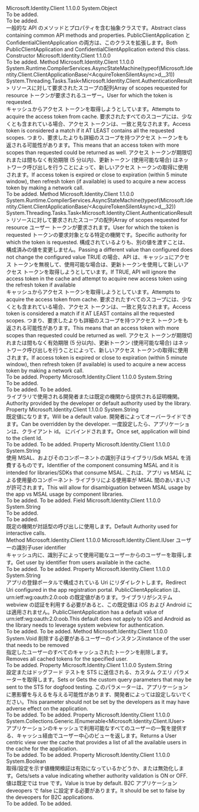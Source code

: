 <Type Name="ClientApplicationBase" FullName="Microsoft.Identity.Client.ClientApplicationBase">
  <TypeSignature Language="C#" Value="public abstract class ClientApplicationBase" />
  <TypeSignature Language="ILAsm" Value=".class public auto ansi abstract beforefieldinit ClientApplicationBase extends System.Object" />
  <TypeSignature Language="DocId" Value="T:Microsoft.Identity.Client.ClientApplicationBase" />
  <TypeSignature Language="VB.NET" Value="Public MustInherit Class ClientApplicationBase" />
  <TypeSignature Language="F#" Value="type ClientApplicationBase = class" />
  <AssemblyInfo>
    <AssemblyName>Microsoft.Identity.Client</AssemblyName>
    <AssemblyVersion>1.1.0.0</AssemblyVersion>
  </AssemblyInfo>
  <Base>
    <BaseTypeName>System.Object</BaseTypeName>
  </Base>
  <Interfaces />
  <Docs>
    <summary>To be added.</summary>
    <remarks>To be added.</remarks>
    <Summary>
            <span data-ttu-id="68e6d-101">一般的な API のメソッドとプロパティを含む抽象クラスです。</span><span class="sxs-lookup"><span data-stu-id="68e6d-101">Abstract class containing common API methods and properties.</span></span> <span data-ttu-id="68e6d-102">PublicClientApplication と ConfidentialClientApplication の両方は、このクラスを拡張します。</span><span class="sxs-lookup"><span data-stu-id="68e6d-102">Both PublicClientApplication and ConfidentialClientApplication extend this class.</span></span>
            </Summary>
  </Docs>
  <Members>
    <Member MemberName=".ctor">
      <MemberSignature Language="C#" Value="protected ClientApplicationBase (string clientId, string authority, string redirectUri, bool validateAuthority);" />
      <MemberSignature Language="ILAsm" Value=".method familyhidebysig specialname rtspecialname instance void .ctor(string clientId, string authority, string redirectUri, bool validateAuthority) cil managed" />
      <MemberSignature Language="DocId" Value="M:Microsoft.Identity.Client.ClientApplicationBase.#ctor(System.String,System.String,System.String,System.Boolean)" />
      <MemberSignature Language="VB.NET" Value="Protected Sub New (clientId As String, authority As String, redirectUri As String, validateAuthority As Boolean)" />
      <MemberSignature Language="F#" Value="new Microsoft.Identity.Client.ClientApplicationBase : string * string * string * bool -&gt; Microsoft.Identity.Client.ClientApplicationBase" Usage="new Microsoft.Identity.Client.ClientApplicationBase (clientId, authority, redirectUri, validateAuthority)" />
      <MemberType>Constructor</MemberType>
      <AssemblyInfo>
        <AssemblyName>Microsoft.Identity.Client</AssemblyName>
        <AssemblyVersion>1.1.0.0</AssemblyVersion>
      </AssemblyInfo>
      <Parameters>
        <Parameter Name="clientId" Type="System.String" />
        <Parameter Name="authority" Type="System.String" />
        <Parameter Name="redirectUri" Type="System.String" />
        <Parameter Name="validateAuthority" Type="System.Boolean" />
      </Parameters>
      <Docs>
        <param name="clientId"></param>
        <param name="authority"></param>
        <param name="redirectUri"></param>
        <param name="validateAuthority"></param>
        <summary />
        <remarks>To be added.</remarks>
      </Docs>
    </Member>
    <Member MemberName="AcquireTokenSilentAsync">
      <MemberSignature Language="C#" Value="public System.Threading.Tasks.Task&lt;Microsoft.Identity.Client.AuthenticationResult&gt; AcquireTokenSilentAsync (System.Collections.Generic.IEnumerable&lt;string&gt; scopes, Microsoft.Identity.Client.IUser user);" />
      <MemberSignature Language="ILAsm" Value=".method public hidebysig newslot virtual instance class System.Threading.Tasks.Task`1&lt;class Microsoft.Identity.Client.AuthenticationResult&gt; AcquireTokenSilentAsync(class System.Collections.Generic.IEnumerable`1&lt;string&gt; scopes, class Microsoft.Identity.Client.IUser user) cil managed" />
      <MemberSignature Language="DocId" Value="M:Microsoft.Identity.Client.ClientApplicationBase.AcquireTokenSilentAsync(System.Collections.Generic.IEnumerable{System.String},Microsoft.Identity.Client.IUser)" />
      <MemberSignature Language="VB.NET" Value="Public Function AcquireTokenSilentAsync (scopes As IEnumerable(Of String), user As IUser) As Task(Of AuthenticationResult)" />
      <MemberSignature Language="F#" Value="abstract member AcquireTokenSilentAsync : seq&lt;string&gt; * Microsoft.Identity.Client.IUser -&gt; System.Threading.Tasks.Task&lt;Microsoft.Identity.Client.AuthenticationResult&gt;&#xA;override this.AcquireTokenSilentAsync : seq&lt;string&gt; * Microsoft.Identity.Client.IUser -&gt; System.Threading.Tasks.Task&lt;Microsoft.Identity.Client.AuthenticationResult&gt;" Usage="clientApplicationBase.AcquireTokenSilentAsync (scopes, user)" />
      <MemberType>Method</MemberType>
      <AssemblyInfo>
        <AssemblyName>Microsoft.Identity.Client</AssemblyName>
        <AssemblyVersion>1.1.0.0</AssemblyVersion>
      </AssemblyInfo>
      <Attributes>
        <Attribute>
          <AttributeName>System.Runtime.CompilerServices.AsyncStateMachine(typeof(Microsoft.Identity.Client.ClientApplicationBase/&lt;AcquireTokenSilentAsync&gt;d__31))</AttributeName>
        </Attribute>
      </Attributes>
      <ReturnValue>
        <ReturnType>System.Threading.Tasks.Task&lt;Microsoft.Identity.Client.AuthenticationResult&gt;</ReturnType>
      </ReturnValue>
      <Parameters>
        <Parameter Name="scopes" Type="System.Collections.Generic.IEnumerable&lt;System.String&gt;" />
        <Parameter Name="user" Type="Microsoft.Identity.Client.IUser" />
      </Parameters>
      <Docs>
        <param name="scopes"><span data-ttu-id="68e6d-103">リソースに対して要求されたスコープの配列</span><span class="sxs-lookup"><span data-stu-id="68e6d-103">Array of scopes requested for resource</span></span></param>
        <param name="user"><span data-ttu-id="68e6d-104">トークンが要求されるユーザー。</span><span class="sxs-lookup"><span data-stu-id="68e6d-104">User for which the token is requested.</span></span> <see cref="T:Microsoft.Identity.Client.IUser" /></param>
        <summary>
            <span data-ttu-id="68e6d-105">キャッシュからアクセス トークンを取得しようとしています。</span><span class="sxs-lookup"><span data-stu-id="68e6d-105">Attempts to acquire the access token from cache.</span></span> <span data-ttu-id="68e6d-106">要求されたすべてのスコープには、少なくとも含まれている場合、アクセス トークンは、一致と見なされます。</span><span class="sxs-lookup"><span data-stu-id="68e6d-106">Access token is considered a match if it AT LEAST contains all the requested scopes.</span></span>
            <span data-ttu-id="68e6d-107">つまり、要求したよりも詳細のスコープを持つアクセス トークンをも返される可能性があります。</span><span class="sxs-lookup"><span data-stu-id="68e6d-107">This means that an access token with more scopes than requested could be returned as well.</span></span> <span data-ttu-id="68e6d-108">アクセス トークンが期限切れまたは間もなく有効期限 (5 分以内)、更新トークン (使用可能な場合) はネットワーク呼び出しを行うことによって、新しいアクセス トークンの取得に使用されます。</span><span class="sxs-lookup"><span data-stu-id="68e6d-108">If access token is expired or close to expiration (within 5 minute window), then refresh token (if available) is used to acquire a new access token by making a network call.</span></span>
            </summary>
        <returns />
        <remarks>To be added.</remarks>
      </Docs>
    </Member>
    <Member MemberName="AcquireTokenSilentAsync">
      <MemberSignature Language="C#" Value="public System.Threading.Tasks.Task&lt;Microsoft.Identity.Client.AuthenticationResult&gt; AcquireTokenSilentAsync (System.Collections.Generic.IEnumerable&lt;string&gt; scopes, Microsoft.Identity.Client.IUser user, string authority, bool forceRefresh);" />
      <MemberSignature Language="ILAsm" Value=".method public hidebysig newslot virtual instance class System.Threading.Tasks.Task`1&lt;class Microsoft.Identity.Client.AuthenticationResult&gt; AcquireTokenSilentAsync(class System.Collections.Generic.IEnumerable`1&lt;string&gt; scopes, class Microsoft.Identity.Client.IUser user, string authority, bool forceRefresh) cil managed" />
      <MemberSignature Language="DocId" Value="M:Microsoft.Identity.Client.ClientApplicationBase.AcquireTokenSilentAsync(System.Collections.Generic.IEnumerable{System.String},Microsoft.Identity.Client.IUser,System.String,System.Boolean)" />
      <MemberSignature Language="VB.NET" Value="Public Function AcquireTokenSilentAsync (scopes As IEnumerable(Of String), user As IUser, authority As String, forceRefresh As Boolean) As Task(Of AuthenticationResult)" />
      <MemberSignature Language="F#" Value="abstract member AcquireTokenSilentAsync : seq&lt;string&gt; * Microsoft.Identity.Client.IUser * string * bool -&gt; System.Threading.Tasks.Task&lt;Microsoft.Identity.Client.AuthenticationResult&gt;&#xA;override this.AcquireTokenSilentAsync : seq&lt;string&gt; * Microsoft.Identity.Client.IUser * string * bool -&gt; System.Threading.Tasks.Task&lt;Microsoft.Identity.Client.AuthenticationResult&gt;" Usage="clientApplicationBase.AcquireTokenSilentAsync (scopes, user, authority, forceRefresh)" />
      <MemberType>Method</MemberType>
      <AssemblyInfo>
        <AssemblyName>Microsoft.Identity.Client</AssemblyName>
        <AssemblyVersion>1.1.0.0</AssemblyVersion>
      </AssemblyInfo>
      <Attributes>
        <Attribute>
          <AttributeName>System.Runtime.CompilerServices.AsyncStateMachine(typeof(Microsoft.Identity.Client.ClientApplicationBase/&lt;AcquireTokenSilentAsync&gt;d__32))</AttributeName>
        </Attribute>
      </Attributes>
      <ReturnValue>
        <ReturnType>System.Threading.Tasks.Task&lt;Microsoft.Identity.Client.AuthenticationResult&gt;</ReturnType>
      </ReturnValue>
      <Parameters>
        <Parameter Name="scopes" Type="System.Collections.Generic.IEnumerable&lt;System.String&gt;" />
        <Parameter Name="user" Type="Microsoft.Identity.Client.IUser" />
        <Parameter Name="authority" Type="System.String" />
        <Parameter Name="forceRefresh" Type="System.Boolean" />
      </Parameters>
      <Docs>
        <param name="scopes"><span data-ttu-id="68e6d-109">リソースに対して要求されたスコープの配列</span><span class="sxs-lookup"><span data-stu-id="68e6d-109">Array of scopes requested for resource</span></span></param>
        <param name="user"><span data-ttu-id="68e6d-110">ユーザー トークンが要求されます。<see cref="T:Microsoft.Identity.Client.User" /></span><span class="sxs-lookup"><span data-stu-id="68e6d-110">User for which the token is requested <see cref="T:Microsoft.Identity.Client.User" /></span></span></param>
        <param name="authority"><span data-ttu-id="68e6d-111">トークンの要求対象となる特定の機関です。</span><span class="sxs-lookup"><span data-stu-id="68e6d-111">Specific authority for which the token is requested.</span></span> <span data-ttu-id="68e6d-112">構成されているよりも、別の値を渡すことは、構成済みの値を変更しません。</span><span class="sxs-lookup"><span data-stu-id="68e6d-112">Passing a different value than configured does not change the configured value</span></span></param>
        <param name="forceRefresh"><span data-ttu-id="68e6d-113">TRUE の場合、API は、キャッシュにアクセス トークンを無視して、使用可能な場合は、更新トークンを使用して新しいアクセス トークンを取得しようとしています。</span><span class="sxs-lookup"><span data-stu-id="68e6d-113">If TRUE, API will ignore the access token in the cache and attempt to acquire new access token using the refresh token if available</span></span></param>
        <summary>
            <span data-ttu-id="68e6d-114">キャッシュからアクセス トークンを取得しようとしています。</span><span class="sxs-lookup"><span data-stu-id="68e6d-114">Attempts to acquire the access token from cache.</span></span> <span data-ttu-id="68e6d-115">要求されたすべてのスコープには、少なくとも含まれている場合、アクセス トークンは、一致と見なされます。</span><span class="sxs-lookup"><span data-stu-id="68e6d-115">Access token is considered a match if it AT LEAST contains all the requested scopes.</span></span>
            <span data-ttu-id="68e6d-116">つまり、要求したよりも詳細のスコープを持つアクセス トークンをも返される可能性があります。</span><span class="sxs-lookup"><span data-stu-id="68e6d-116">This means that an access token with more scopes than requested could be returned as well.</span></span> <span data-ttu-id="68e6d-117">アクセス トークンが期限切れまたは間もなく有効期限 (5 分以内)、更新トークン (使用可能な場合) はネットワーク呼び出しを行うことによって、新しいアクセス トークンの取得に使用されます。</span><span class="sxs-lookup"><span data-stu-id="68e6d-117">If access token is expired or close to expiration (within 5 minute window), then refresh token (if available) is used to acquire a new access token by making a network call.</span></span>
            </summary>
        <returns />
        <remarks>To be added.</remarks>
      </Docs>
    </Member>
    <Member MemberName="Authority">
      <MemberSignature Language="C#" Value="public string Authority { get; }" />
      <MemberSignature Language="ILAsm" Value=".property instance string Authority" />
      <MemberSignature Language="DocId" Value="P:Microsoft.Identity.Client.ClientApplicationBase.Authority" />
      <MemberSignature Language="VB.NET" Value="Public ReadOnly Property Authority As String" />
      <MemberSignature Language="F#" Value="member this.Authority : string" Usage="Microsoft.Identity.Client.ClientApplicationBase.Authority" />
      <MemberType>Property</MemberType>
      <AssemblyInfo>
        <AssemblyName>Microsoft.Identity.Client</AssemblyName>
        <AssemblyVersion>1.1.0.0</AssemblyVersion>
      </AssemblyInfo>
      <ReturnValue>
        <ReturnType>System.String</ReturnType>
      </ReturnValue>
      <Docs>
        <summary>To be added.</summary>
        <value>To be added.</value>
        <remarks>To be added.</remarks>
        <Summary>
            <span data-ttu-id="68e6d-118">ライブラリで使用される開発者または既定の機関から提供される証明機関。</span><span class="sxs-lookup"><span data-stu-id="68e6d-118">Authority provided by the developer or default authority used by the library.</span></span>
            </Summary>
      </Docs>
    </Member>
    <Member MemberName="ClientId">
      <MemberSignature Language="C#" Value="public string ClientId { get; }" />
      <MemberSignature Language="ILAsm" Value=".property instance string ClientId" />
      <MemberSignature Language="DocId" Value="P:Microsoft.Identity.Client.ClientApplicationBase.ClientId" />
      <MemberSignature Language="VB.NET" Value="Public ReadOnly Property ClientId As String" />
      <MemberSignature Language="F#" Value="member this.ClientId : string" Usage="Microsoft.Identity.Client.ClientApplicationBase.ClientId" />
      <MemberType>Property</MemberType>
      <AssemblyInfo>
        <AssemblyName>Microsoft.Identity.Client</AssemblyName>
        <AssemblyVersion>1.1.0.0</AssemblyVersion>
      </AssemblyInfo>
      <ReturnValue>
        <ReturnType>System.String</ReturnType>
      </ReturnValue>
      <Docs>
        <summary>
            <span data-ttu-id="68e6d-119">既定値になります。</span><span class="sxs-lookup"><span data-stu-id="68e6d-119">Will be a default value.</span></span> <span data-ttu-id="68e6d-120">開発者によってオーバーライドできます。</span><span class="sxs-lookup"><span data-stu-id="68e6d-120">Can be overridden by the developer.</span></span> <span data-ttu-id="68e6d-121">一度設定したら、アプリケーションは、クライアント id。 にバインドされます。</span><span class="sxs-lookup"><span data-stu-id="68e6d-121">Once set, application will bind to the client Id.</span></span>
            </summary>
        <value>To be added.</value>
        <remarks>To be added.</remarks>
      </Docs>
    </Member>
    <Member MemberName="Component">
      <MemberSignature Language="C#" Value="public string Component { get; set; }" />
      <MemberSignature Language="ILAsm" Value=".property instance string Component" />
      <MemberSignature Language="DocId" Value="P:Microsoft.Identity.Client.ClientApplicationBase.Component" />
      <MemberSignature Language="VB.NET" Value="Public Property Component As String" />
      <MemberSignature Language="F#" Value="member this.Component : string with get, set" Usage="Microsoft.Identity.Client.ClientApplicationBase.Component" />
      <MemberType>Property</MemberType>
      <AssemblyInfo>
        <AssemblyName>Microsoft.Identity.Client</AssemblyName>
        <AssemblyVersion>1.1.0.0</AssemblyVersion>
      </AssemblyInfo>
      <ReturnValue>
        <ReturnType>System.String</ReturnType>
      </ReturnValue>
      <Docs>
        <summary>
            <span data-ttu-id="68e6d-122">使用 MSAL、およびそのコンポーネントの識別子はライブラリ/Sdk MSAL を消費するものです。</span><span class="sxs-lookup"><span data-stu-id="68e6d-122">Identifier of the component consuming MSAL and it is intended for libraries/SDKs that consume MSAL.</span></span> <span data-ttu-id="68e6d-123">これは、アプリ vs MSAL による使用量のコンポーネント ライブラリによる使用率が MSAL 間のあいまいさが許可されます。</span><span class="sxs-lookup"><span data-stu-id="68e6d-123">This will allow for disambiguation between MSAL usage by the app vs MSAL usage by component libraries.</span></span>
            </summary>
        <value>To be added.</value>
        <remarks>To be added.</remarks>
      </Docs>
    </Member>
    <Member MemberName="DefaultAuthority">
      <MemberSignature Language="C#" Value="protected const string DefaultAuthority;" />
      <MemberSignature Language="ILAsm" Value=".field family static literal string DefaultAuthority" />
      <MemberSignature Language="DocId" Value="F:Microsoft.Identity.Client.ClientApplicationBase.DefaultAuthority" />
      <MemberSignature Language="VB.NET" Value="Protected Const DefaultAuthority As String " />
      <MemberSignature Language="F#" Value="val mutable DefaultAuthority : string" Usage="Microsoft.Identity.Client.ClientApplicationBase.DefaultAuthority" />
      <MemberType>Field</MemberType>
      <AssemblyInfo>
        <AssemblyName>Microsoft.Identity.Client</AssemblyName>
        <AssemblyVersion>1.1.0.0</AssemblyVersion>
      </AssemblyInfo>
      <ReturnValue>
        <ReturnType>System.String</ReturnType>
      </ReturnValue>
      <Docs>
        <summary>To be added.</summary>
        <remarks>To be added.</remarks>
        <Summary>
            <span data-ttu-id="68e6d-124">既定の機関が対話型の呼び出しに使用します。</span><span class="sxs-lookup"><span data-stu-id="68e6d-124">Default Authority used for interactive calls.</span></span>
            </Summary>
      </Docs>
    </Member>
    <Member MemberName="GetUser">
      <MemberSignature Language="C#" Value="public Microsoft.Identity.Client.IUser GetUser (string identifier);" />
      <MemberSignature Language="ILAsm" Value=".method public hidebysig newslot virtual instance class Microsoft.Identity.Client.IUser GetUser(string identifier) cil managed" />
      <MemberSignature Language="DocId" Value="M:Microsoft.Identity.Client.ClientApplicationBase.GetUser(System.String)" />
      <MemberSignature Language="VB.NET" Value="Public Function GetUser (identifier As String) As IUser" />
      <MemberSignature Language="F#" Value="abstract member GetUser : string -&gt; Microsoft.Identity.Client.IUser&#xA;override this.GetUser : string -&gt; Microsoft.Identity.Client.IUser" Usage="clientApplicationBase.GetUser identifier" />
      <MemberType>Method</MemberType>
      <AssemblyInfo>
        <AssemblyName>Microsoft.Identity.Client</AssemblyName>
        <AssemblyVersion>1.1.0.0</AssemblyVersion>
      </AssemblyInfo>
      <ReturnValue>
        <ReturnType>Microsoft.Identity.Client.IUser</ReturnType>
      </ReturnValue>
      <Parameters>
        <Parameter Name="identifier" Type="System.String" />
      </Parameters>
      <Docs>
        <param name="identifier"><span data-ttu-id="68e6d-125">ユーザーの識別子</span><span class="sxs-lookup"><span data-stu-id="68e6d-125">user identifier</span></span></param>
        <summary>
            <span data-ttu-id="68e6d-126">キャッシュ内に、識別子によって使用可能なユーザーからのユーザーを取得します。</span><span class="sxs-lookup"><span data-stu-id="68e6d-126">Get user by identifier from users available in the cache.</span></span>
            </summary>
        <returns>To be added.</returns>
        <remarks>To be added.</remarks>
      </Docs>
    </Member>
    <Member MemberName="RedirectUri">
      <MemberSignature Language="C#" Value="public string RedirectUri { get; set; }" />
      <MemberSignature Language="ILAsm" Value=".property instance string RedirectUri" />
      <MemberSignature Language="DocId" Value="P:Microsoft.Identity.Client.ClientApplicationBase.RedirectUri" />
      <MemberSignature Language="VB.NET" Value="Public Property RedirectUri As String" />
      <MemberSignature Language="F#" Value="member this.RedirectUri : string with get, set" Usage="Microsoft.Identity.Client.ClientApplicationBase.RedirectUri" />
      <MemberType>Property</MemberType>
      <AssemblyInfo>
        <AssemblyName>Microsoft.Identity.Client</AssemblyName>
        <AssemblyVersion>1.1.0.0</AssemblyVersion>
      </AssemblyInfo>
      <ReturnValue>
        <ReturnType>System.String</ReturnType>
      </ReturnValue>
      <Docs>
        <summary>
            <span data-ttu-id="68e6d-127">アプリの登録ポータルで構成されている Uri にリダイレクトします。</span><span class="sxs-lookup"><span data-stu-id="68e6d-127">Redirect Uri configured in the app registration portal.</span></span> <span data-ttu-id="68e6d-128">PublicClientApplication は、urn:ietf:wg:oauth:2.0:oob の既定値があります。ライブラリがシステム webview の認証を利用する必要があると、この既定値は iOS および Android には適用されません。</span><span class="sxs-lookup"><span data-stu-id="68e6d-128">PublicClientApplication has a default value of urn:ietf:wg:oauth:2.0:oob.This default does not apply to iOS and Android as the library needs to leverage system webview for authentication.</span></span>
            </summary>
        <value>To be added.</value>
        <remarks>To be added.</remarks>
      </Docs>
    </Member>
    <Member MemberName="Remove">
      <MemberSignature Language="C#" Value="public void Remove (Microsoft.Identity.Client.IUser user);" />
      <MemberSignature Language="ILAsm" Value=".method public hidebysig newslot virtual instance void Remove(class Microsoft.Identity.Client.IUser user) cil managed" />
      <MemberSignature Language="DocId" Value="M:Microsoft.Identity.Client.ClientApplicationBase.Remove(Microsoft.Identity.Client.IUser)" />
      <MemberSignature Language="VB.NET" Value="Public Sub Remove (user As IUser)" />
      <MemberSignature Language="F#" Value="abstract member Remove : Microsoft.Identity.Client.IUser -&gt; unit&#xA;override this.Remove : Microsoft.Identity.Client.IUser -&gt; unit" Usage="clientApplicationBase.Remove user" />
      <MemberType>Method</MemberType>
      <AssemblyInfo>
        <AssemblyName>Microsoft.Identity.Client</AssemblyName>
        <AssemblyVersion>1.1.0.0</AssemblyVersion>
      </AssemblyInfo>
      <ReturnValue>
        <ReturnType>System.Void</ReturnType>
      </ReturnValue>
      <Parameters>
        <Parameter Name="user" Type="Microsoft.Identity.Client.IUser" />
      </Parameters>
      <Docs>
        <param name="user"><span data-ttu-id="68e6d-129">削除する必要があるユーザーのインスタンス</span><span class="sxs-lookup"><span data-stu-id="68e6d-129">instance of the user that needs to be removed</span></span></param>
        <summary>
            <span data-ttu-id="68e6d-130">指定したユーザーのすべてのキャッシュされたトークンを削除します。</span><span class="sxs-lookup"><span data-stu-id="68e6d-130">Removes all cached tokens for the specified user.</span></span>
            </summary>
        <remarks>To be added.</remarks>
      </Docs>
    </Member>
    <Member MemberName="SliceParameters">
      <MemberSignature Language="C#" Value="public string SliceParameters { get; set; }" />
      <MemberSignature Language="ILAsm" Value=".property instance string SliceParameters" />
      <MemberSignature Language="DocId" Value="P:Microsoft.Identity.Client.ClientApplicationBase.SliceParameters" />
      <MemberSignature Language="VB.NET" Value="Public Property SliceParameters As String" />
      <MemberSignature Language="F#" Value="member this.SliceParameters : string with get, set" Usage="Microsoft.Identity.Client.ClientApplicationBase.SliceParameters" />
      <MemberType>Property</MemberType>
      <AssemblyInfo>
        <AssemblyName>Microsoft.Identity.Client</AssemblyName>
        <AssemblyVersion>1.1.0.0</AssemblyVersion>
      </AssemblyInfo>
      <ReturnValue>
        <ReturnType>System.String</ReturnType>
      </ReturnValue>
      <Docs>
        <summary>
            <span data-ttu-id="68e6d-131">設定またはドッグフード テストを STS に送信される、カスタム クエリ パラメーターを取得します。</span><span class="sxs-lookup"><span data-stu-id="68e6d-131">Sets or Gets the custom query parameters that may be sent to the STS for dogfood testing.</span></span> <span data-ttu-id="68e6d-132">このパラメーターは、アプリケーションに悪影響を与えるを与える可能性があります、開発者によっては設定しないでください。</span><span class="sxs-lookup"><span data-stu-id="68e6d-132">This parameter should not be set by the developers as it may have adverse effect on the application.</span></span>
            </summary>
        <value>To be added.</value>
        <remarks>To be added.</remarks>
      </Docs>
    </Member>
    <Member MemberName="Users">
      <MemberSignature Language="C#" Value="public System.Collections.Generic.IEnumerable&lt;Microsoft.Identity.Client.IUser&gt; Users { get; }" />
      <MemberSignature Language="ILAsm" Value=".property instance class System.Collections.Generic.IEnumerable`1&lt;class Microsoft.Identity.Client.IUser&gt; Users" />
      <MemberSignature Language="DocId" Value="P:Microsoft.Identity.Client.ClientApplicationBase.Users" />
      <MemberSignature Language="VB.NET" Value="Public ReadOnly Property Users As IEnumerable(Of IUser)" />
      <MemberSignature Language="F#" Value="member this.Users : seq&lt;Microsoft.Identity.Client.IUser&gt;" Usage="Microsoft.Identity.Client.ClientApplicationBase.Users" />
      <MemberType>Property</MemberType>
      <AssemblyInfo>
        <AssemblyName>Microsoft.Identity.Client</AssemblyName>
        <AssemblyVersion>1.1.0.0</AssemblyVersion>
      </AssemblyInfo>
      <ReturnValue>
        <ReturnType>System.Collections.Generic.IEnumerable&lt;Microsoft.Identity.Client.IUser&gt;</ReturnType>
      </ReturnValue>
      <Docs>
        <summary>
            <span data-ttu-id="68e6d-133">アプリケーションのキャッシュで利用可能なすべてのユーザーの一覧を提供する、キャッシュ経由でユーザー中心のビューを返します。</span><span class="sxs-lookup"><span data-stu-id="68e6d-133">Returns a User centric view over the cache that provides a list of all the available users in the cache for the application.</span></span>
            </summary>
        <value>To be added.</value>
        <remarks>To be added.</remarks>
      </Docs>
    </Member>
    <Member MemberName="ValidateAuthority">
      <MemberSignature Language="C#" Value="public bool ValidateAuthority { get; set; }" />
      <MemberSignature Language="ILAsm" Value=".property instance bool ValidateAuthority" />
      <MemberSignature Language="DocId" Value="P:Microsoft.Identity.Client.ClientApplicationBase.ValidateAuthority" />
      <MemberSignature Language="VB.NET" Value="Public Property ValidateAuthority As Boolean" />
      <MemberSignature Language="F#" Value="member this.ValidateAuthority : bool with get, set" Usage="Microsoft.Identity.Client.ClientApplicationBase.ValidateAuthority" />
      <MemberType>Property</MemberType>
      <AssemblyInfo>
        <AssemblyName>Microsoft.Identity.Client</AssemblyName>
        <AssemblyVersion>1.1.0.0</AssemblyVersion>
      </AssemblyInfo>
      <ReturnValue>
        <ReturnType>System.Boolean</ReturnType>
      </ReturnValue>
      <Docs>
        <summary>
            <span data-ttu-id="68e6d-134">取得/設定を示す値機関検証は有効になっているかどうか、または無効化します。</span><span class="sxs-lookup"><span data-stu-id="68e6d-134">Gets/sets a value indicating whether authority validation is ON or OFF.</span></span> <span data-ttu-id="68e6d-135">値は既定では true です。</span><span class="sxs-lookup"><span data-stu-id="68e6d-135">Value is true by default.</span></span> <span data-ttu-id="68e6d-136">B2C アプリケーション deveopers で false に設定する必要があります。</span><span class="sxs-lookup"><span data-stu-id="68e6d-136">It should be set to false by the deveopers for B2C applications.</span></span>
            </summary>
        <value>To be added.</value>
        <remarks>To be added.</remarks>
      </Docs>
    </Member>
  </Members>
</Type>